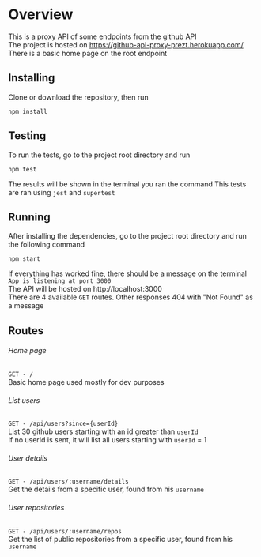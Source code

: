 # Overview
This is a proxy API of some endpoints from the github API  
The project is hosted on https://github-api-proxy-prezt.herokuapp.com/  
There is a basic home page on the root endpoint  

## Installing
Clone or download the repository, then run  
```
npm install
```

## Testing
To run the tests, go to the project root directory and run  
```
npm test
```
The results will be shown in the terminal you ran the command
This tests are ran using `jest` and `supertest`

## Running
After installing the dependencies, go to the project root directory and run the following command  
```
npm start
```
If everything has worked fine, there should be a message on the terminal `App is listening at port 3000`  
The API will be hosted on http://localhost:3000  
There are 4 available `GET` routes. Other responses 404 with "Not Found" as a message

## Routes
###### Home page
`GET - /`  
Basic home page used mostly for dev purposes
###### List users
`GET - /api/users?since={userId}`  
List 30 github users starting with an id greater than `userId`  
If no userId is sent, it will list all users starting with `userId` = 1
###### User details
`GET - /api/users/:username/details`  
Get the details from a specific user, found from his `username`
###### User repositories
`GET - /api/users/:username/repos`  
Get the list of public repositories from a specific user, found from his `username`